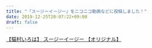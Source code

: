 ```yaml
---
title: "「スージーイージー」をニコニコ動画などに投稿しました！"
date: 2019-12-25T20:07:22+09:00
draft: false
---
```


<script type="application/javascript" src="https://embed.nicovideo.jp/watch/sm36121595/script?w=640&h=360"></script><noscript><a href="https://www.nicovideo.jp/watch/sm36121595">【猫村いろは】 スージーイージー 【オリジナル】</a></noscript>